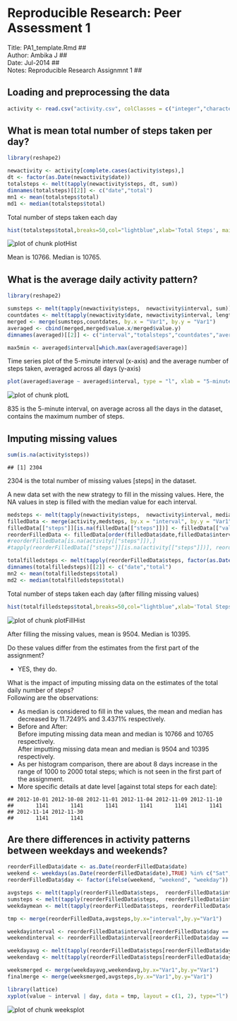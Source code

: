 # Reproducible Research: Peer Assessment 1
Title:  PA1_template.Rmd                     ##  
Author: Ambika J                             ##  
Date:   Jul-2014                             ##  
Notes:  Reproducible Research Assignmnt 1    ##  

## Loading and preprocessing the data



```r
activity <- read.csv("activity.csv", colClasses = c("integer","character","integer"), comment="",stringsAsFactors = FALSE, nrows = 17568)
```

## What is mean total number of steps taken per day?

```r
library(reshape2)

newactivity <- activity[complete.cases(activity$steps),]
dt <- factor(as.Date(newactivity$date))
totalsteps <- melt(tapply(newactivity$steps, dt, sum))
dimnames(totalsteps)[[2]] <- c("date","total")
mn1 <- mean(totalsteps$total)
md1 <- median(totalsteps$total)
```

Total number of steps taken each day

```r
hist(totalsteps$total,breaks=50,col="lightblue",xlab='Total Steps', main = "Total number of steps taken each day")
```

![plot of chunk plotHist](figure/plotHist.png) 

Mean is 10766. Median is 10765.

## What is the average daily activity pattern?

```r
library(reshape2)

sumsteps <- melt(tapply(newactivity$steps,  newactivity$interval, sum))
countdates <- melt(tapply(newactivity$date, newactivity$interval, length))
merged <- merge(sumsteps,countdates, by.x = "Var1", by.y = "Var1")
averaged <- cbind(merged,merged$value.x/merged$value.y)
dimnames(averaged)[[2]] <- c("interval","totalsteps","countdates","average")

max5min <- averaged$interval[which.max(averaged$average)]
```

Time series plot of the 5-minute interval (x-axis) and the average number of steps taken, averaged across all days (y-axis)

```r
plot(averaged$average ~ averaged$interval, type = "l", xlab = "5-minute interval", ylab = "average steps",col="blue")
```

![plot of chunk plotL](figure/plotL.png) 

835 is the 5-minute interval, on average across all the days in the dataset, contains the maximum number of steps.

## Imputing missing values

```r
sum(is.na(activity$steps))
```

```
## [1] 2304
```
2304 is the total number of missing values [steps] in the dataset.

A new data set with the new strategy to fill in the missing values. Here, the NA values in step is filled with the median value for each interval.

```r
medsteps <- melt(tapply(newactivity$steps,  newactivity$interval, median))
filledData <- merge(activity,medsteps, by.x = "interval", by.y = "Var1",all = TRUE)
filledData[["steps"]][is.na(filledData[["steps"]])] <- filledData[["value"]][is.na(filledData[["steps"]])]
reorderFilledData <- filledData[order(filledData$date,filledData$interval),c(2,3,1)]
#reorderFilledData[is.na(activity[["steps"]]),] 
#tapply(reorderFilledData[["steps"]][is.na(activity[["steps"]])], reorderFilledData$date, sum)

totalfilledsteps <- melt(tapply(reorderFilledData$steps, factor(as.Date(reorderFilledData$date)), sum))
dimnames(totalfilledsteps)[[2]] <- c("date","total")
mn2 <- mean(totalfilledsteps$total)
md2 <- median(totalfilledsteps$total)
```

Total number of steps taken each day (after filling missing values)

```r
hist(totalfilledsteps$total,breaks=50,col="lightblue",xlab='Total Steps', main = "Total number of steps taken each day (after filling missing values)")
```

![plot of chunk plotFillHist](figure/plotFillHist.png) 

After filling the missing values, mean is 9504. Median is 10395.

Do these values differ from the estimates from the first part of the assignment? 
* YES, they do.  

What is the impact of imputing missing data on the estimates of the total daily number of steps?  
Following are the observations:  
* As median is considered to fill in the values, the mean and median has decreased by 11.7249% and 3.4371% respectively.  
* Before and After:  
Before imputing missing data mean and median is 10766 and 10765 respectively.  
After imputting missing  data mean and median is 9504 and 10395 respectively.  
* As per histogram comparison, there are about 8 days increase in the range of 1000 to 2000 total steps; which is not seen in the first part of the assignment.  
* More specific details at date level [against total steps for each date]:  

```
## 2012-10-01 2012-10-08 2012-11-01 2012-11-04 2012-11-09 2012-11-10 
##       1141       1141       1141       1141       1141       1141 
## 2012-11-14 2012-11-30 
##       1141       1141
```
 
## Are there differences in activity patterns between weekdays and weekends?

```r
reorderFilledData$date <- as.Date(reorderFilledData$date)
weekend <- weekdays(as.Date(reorderFilledData$date),TRUE) %in% c("Sat", "Sun")
reorderFilledData$day <- factor(ifelse(weekend, "weekend", "weekday"))

avgsteps <- melt(tapply(reorderFilledData$steps,  reorderFilledData$interval, mean))
sumsteps <- melt(tapply(reorderFilledData$steps,  reorderFilledData$interval, sum))
weekdaymean <- melt(tapply(reorderFilledData$steps, reorderFilledData$day, mean))

tmp <- merge(reorderFilledData,avgsteps,by.x="interval",by.y="Var1")

weekdayinterval <- reorderFilledData$interval[reorderFilledData$day == "weekday"]
weekendinterval <- reorderFilledData$interval[reorderFilledData$day == "weekend"]

weekdayavg <- melt(tapply(reorderFilledData$steps[reorderFilledData$day == "weekday"],  weekdayinterval, mean))
weekendavg <- melt(tapply(reorderFilledData$steps[reorderFilledData$day == "weekend"],  weekendinterval, mean))

weeksmerged <- merge(weekdayavg,weekendavg,by.x="Var1",by.y="Var1")
finalmerge <- merge(weeksmerged,avgsteps,by.x="Var1",by.y="Var1")
```

```r
library(lattice)
xyplot(value ~ interval | day, data = tmp, layout = c(1, 2), type="l")
```

![plot of chunk weeksplot](figure/weeksplot.png) 


